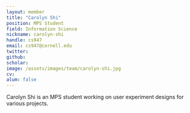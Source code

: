 ```yaml
---
layout: member
title: "Carolyn Shi"
position: MPS Student
field: Information Science
nickname: carolyn-shi
handle: cs947
email: cs947@cornell.edu
twitter: 
github: 
scholar: 
image: /assets/images/team/carolyn-shi.jpg
cv: 
alum: false
---
```

Carolyn Shi is an MPS student working on user experiment designs for various projects.
